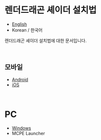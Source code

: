 # 렌더드래곤 셰이더 설치법

* [English](/installation)
* Korean / 한국어

렌더드래곤 셰이더 설치법에 대한 문서입니다.

</br>

## 모바일
* [Android](android)
* [iOS](iOS)

</br>

# PC
* [Windows](windows)
* MCPE Launcher